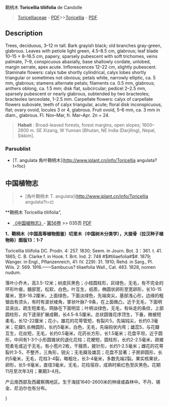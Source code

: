 鞘柄木 **Toricellia tiliifolia** de Candolle

> [Toricelliaceae](http://www.iplant.cn/info/Toricelliaceae?t=foc) - [PDF](http://www.iplant.cn/foc/pdf/Toricelliaceae.pdf)>>[Toricellia](http://www.iplant.cn/info/Toricellia?t=foc) - [PDF](http://www.iplant.cn/foc/pdf/Toricellia.pdf)

## Description

Trees, deciduous, 3–12 m tall. Bark grayish black; old branches gray-green, glabrous. Leaves with petiole light green, 4.5–8.5 cm, glabrous; leaf blade 10–15 × 8–16.5 cm, papery, sparsely pubescent with soft trichomes, veins palmate, 7–9, conspicuous abaxially, base shallowly cordate, unlobed, margin serrate, apex acute. Inflorescences 12–22 cm, slightly pubescent. Staminate flowers: calyx tube shortly cylindrical, calyx lobes shortly triangular or sometimes not obvious; petals white, narrowly elliptic, ca. 5 mm, glabrous; stamens alternate petals; filaments ca. 0.5 mm, glabrous; anthers oblong, ca. 1.5 mm; disk flat, subcircular; pedicel 2–2.5 mm, sparsely pubescent or nearly glabrous, subtended by two bracteoles; bracteoles lanceolate, 1–2.5 mm. Carpellate flowers: calyx of carpellate flowers subovate, teeth of calyx triangular, acute; floral disk inconspicuous, flat; ovary ovoid, locules 3 or 4, glabrous. Fruit ovoid, 5–6 mm, ca. 3 mm in diam., glabrous. Fl. Nov–Mar, fr. Mar–Apr. 2n = 24.

> **Habait** : 
> Broad-leaved forests, forest margins, open slopes; 1600–2600 m. SE Xizang, W Yunnan [Bhutan, NE India (Darjiling), Nepal, Sikkim].

### Parsublist

* [T.  angulata  角叶鞘柄木](http://www.iplant.cn/info/Toricellia angulata?t=foc)

## 中国植物志

> * [角叶鞘柄木  T.  angulata](http://www.iplant.cn/info/Toricellia angulata?t=z)

**鞘柄木 Toricellia tiliifolia",

* [《中国植物志》](http://www.iplant.cn/frps)- [第56卷](http://www.iplant.cn/frps/vol/56) >> 035页 [PDF](http://www.iplant.cn/frps/pdf/56/035.PDF)

**1．鞘柄木（中国高等植物图鉴）叨里木（中国树木分类学），大接骨（拉汉种子植物称）图版13：1-7**

Toricellia tiliifolia DC. Prodn. 4: 257. 1830; Seem. in Journ. Bot. 3：361. t. 41. 1865; C. B. Clarke f. in Hook. f. Brit. Ind. 2: 748 #$#tiliaefolia#$#. 1879; Wanger. in Engl., Pflanzenreich, 41: IV. 229): 31. 1910; Rehd. in Sarg., Pl. Wils. 2: 569. 1916.——Sambucus? tiliaefolia Wall., Cat. 483. 1828, nomen nudum.

落叶小乔木，高3.5-12米；树皮灰黑色；小枝圆柱形，灰绿色，无毛，有不完全的环形叶痕，髓部宽，松软，白色。叶互生，纸质，椭圆状卵形至宽卵形，长10-15厘米，宽8-16.2厘米，上面绿色，下面淡绿色，先端突尖，基部浅心形，边缘的粗锯齿有须头，有时有波状棱角，掌状叶脉7-9条，在上面微凸，近于无毛，下面明显突出，疏生短柔毛，网脉在下面明显；叶柄淡绿色，无毛，有纵走的条纹，上部圆柱形，向下逐渐扩展成鞘，长4.5-8.5厘米。总状圆锥花序顶生，下垂，微被短柔毛，长12-22厘米；花小，雄花的花萼管短，有裂片5，先端钝尖，长约0.3毫米；花瓣5,长椭圆形，长约5毫米，白色，无毛，先端钩状内弯；雄蕊5，与花瓣互生，花丝短，无毛，长约0.5毫米，花药长方形，长1.5毫米；花盘平坦，近于圆形，中间有1-3个小形圆锥状的退化花柱；花梗短，圆柱形，长约2-2.5毫米，疏被短柔毛或近于无毛，有小苞片2枚，干膜质，披针形，长约1-2.5毫米；雌花的花萼裂片3-5，不整齐，三角形，锐尖；无毛瓣及雄蕊；花盘不显著；子房卵圆形，长约5毫米，无毛，花柱3-4裂，略粗壮，长3-4毫米，多数先端2裂。果实核果状，卵形，长5-6毫米，直径3毫米，无毛，花柱宿存，成熟时紫红色至灰黑色。花期11月至次年3月；果期3-4月。

产云南西部及西藏察隅地区。生于海拔1640-2600米的林缘或森林中。不丹、锡金、尼泊尔也有分布。

}